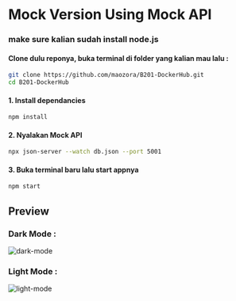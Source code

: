 # Mock Version Using Mock API
### make sure kalian sudah install node.js

#### Clone dulu reponya, buka terminal di folder yang kalian mau lalu :
```bash
git clone https://github.com/maozora/B201-DockerHub.git
cd B201-DockerHub
```
#### 1. Install dependancies
```bash
npm install
```
#### 2. Nyalakan Mock API 
```bash
npx json-server --watch db.json --port 5001
```
#### 3. Buka terminal baru lalu start appnya
```bash
npm start
```

## Preview
### Dark Mode :
![dark-mode](https://github.com/maozora/B201-DockerHub/blob/main/darkpreview.png)

### Light Mode :
![light-mode](https://github.com/maozora/B201-DockerHub/blob/main/lightpreview.png)
